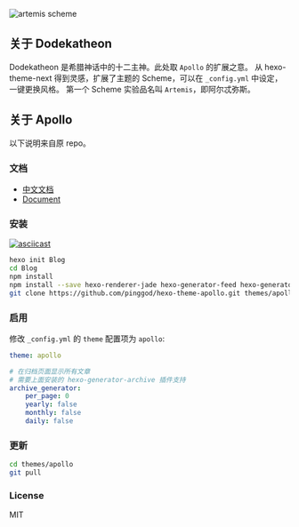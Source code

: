 ![artemis scheme](https://cloud.githubusercontent.com/assets/8289896/21179187/f4d3ddf8-c1c0-11e6-8aee-3823cd32834c.png)

## 关于 Dodekatheon
Dodekatheon 是希腊神话中的十二主神。此处取 `Apollo` 的扩展之意。
从 hexo-theme-next 得到灵感，扩展了主题的 Scheme，可以在 `_config.yml` 中设定，一键更换风格。
第一个 Scheme 实验品名叫 `Artemis`，即阿尔忒弥斯。

## 关于 Apollo
以下说明来自原 repo。

### 文档

- [中文文档](https://github.com/pinggod/hexo-theme-apollo/blob/master/doc%2Fdoc-zh.md)
- [Document](https://github.com/pinggod/hexo-theme-apollo/blob/master/doc%2Fdoc-en.md)

### 安装

[![asciicast](https://asciinema.org/a/emrvroa9054hz6k8ise0uxh2u.png)](https://asciinema.org/a/emrvroa9054hz6k8ise0uxh2u)

``` bash
hexo init Blog 
cd Blog 
npm install
npm install --save hexo-renderer-jade hexo-generator-feed hexo-generator-sitemap hexo-browsersync hexo-generator-archive
git clone https://github.com/pinggod/hexo-theme-apollo.git themes/apollo
```

### 启用

修改 `_config.yml` 的 `theme` 配置项为 `apollo`:

```yaml
theme: apollo

# 在归档页面显示所有文章
# 需要上面安装的 hexo-generator-archive 插件支持
archive_generator:
    per_page: 0
    yearly: false
    monthly: false
    daily: false
```

### 更新

``` bash
cd themes/apollo 
git pull
```

### License

MIT


